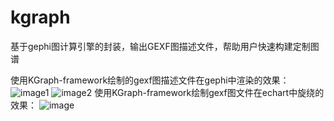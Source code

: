 # kgraph
基于gephi图计算引擎的封装，输出GEXF图描述文件，帮助用户快速构建定制图谱





使用KGraph-framework绘制的gexf图描述文件在gephi中渲染的效果：
![image1](http://github.com/likeaboy/kgraph/raw/master/img/gephi_show.png)
![image2](http://github.com/likeaboy/kgraph/raw/master/img/490点分析图.png)
使用KGraph-framework绘制gexf图文件在echart中旋绕的效果：
![image](http://github.com/likeaboy/kgraph/raw/master/img/echart_show.png)


